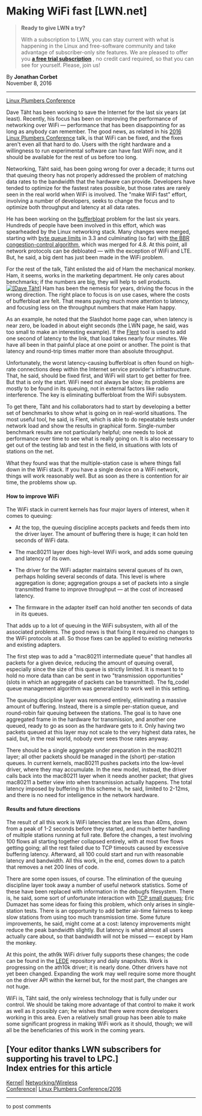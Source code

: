 # Making WiFi fast [LWN.net]

> **Ready to give LWN a try?**
> 
> With a subscription to LWN, you can stay current with what is happening in the Linux and free-software community and take advantage of subscriber-only site features. We are pleased to offer you **[a free trial subscription](https://lwn.net/Promo/nst-trial/claim)** , no credit card required, so that you can see for yourself. Please, join us! 

By **Jonathan Corbet**  
November 8, 2016 

* * *

[Linux Plumbers Conference](/Archives/ConferenceByYear/#2016-Linux_Plumbers_Conference)

Dave Täht has been working to save the Internet for the last six years (at least). Recently, his focus has been on improving the performance of networking over WiFi — performance that has been disappointing for as long as anybody can remember. The good news, as related in his [2016 Linux Plumbers Conference](https://www.linuxplumbersconf.org/2016/) talk, is that WiFi can be fixed, and the fixes aren't even all that hard to do. Users with the right hardware and a willingness to run experimental software can have fast WiFi now, and it should be available for the rest of us before too long. 

Networking, Täht said, has been going wrong for over a decade; it turns out that queuing theory has not properly addressed the problem of matching data rates to the bandwidth that the hardware can provide. Developers have tended to optimize for the fastest rates possible, but those rates are rarely seen in the real world when WiFi is involved. The "make WiFi fast" effort, involving a number of developers, seeks to change the focus and to optimize both throughput and latency at all data rates. 

He has been working on the [bufferbloat](https://www.bufferbloat.net/projects/) problem for the last six years. Hundreds of people have been involved in this effort, which was spearheaded by the Linux networking stack. Many changes were merged, starting with [byte queue limits](/Articles/454390/) in 3.3 and culminating (so far) with [the BBR congestion-control algorithm](/Articles/701165/), which was merged for 4.8. At this point, all network protocols can be debloated — with the exception of WiFi and LTE. But, he said, a big dent has just been made in the WiFi problem. 

For the rest of the talk, Täht enlisted the aid of Ham the mechanical monkey. Ham, it seems, works in the marketing department. He only cares about benchmarks; if the numbers are big, they will help to sell products. [![\[Dave Täht\]](https://static.lwn.net/images/conf/2016/lpc/DaveTaht-sm.jpg)](/Articles/705911/) Ham has been the nemesis for years, driving the focus in the wrong direction. The right place to focus is on use cases, where the costs of bufferbloat are felt. That means paying much more attention to latency, and focusing less on the throughput numbers that make Ham happy. 

As an example, he noted that the Slashdot home page can, when latency is near zero, be loaded in about eight seconds (the LWN page, he said, was too small to make an interesting example). If the [Flent](https://flent.org/) tool is used to add one second of latency to the link, that load takes nearly four minutes. We have all been in that painful place at one point or another. The point is that latency and round-trip times matter more than absolute throughput. 

Unfortunately, the worst latency-causing bufferbloat is often found on high-rate connections deep within the Internet service provider's infrastructure. That, he said, should be fixed first, and WiFi will start to get better for free. But that is only the start. WiFi need not always be slow; its problems are mostly to be found in its queuing, not in external factors like radio interference. The key is eliminating bufferbloat from the WiFi subsystem. 

To get there, Täht and his collaborators had to start by developing a better set of benchmarks to show what is going on in real-world situations. The most useful tool, he said, is Flent, which is able to do repeatable tests under network load and show the results in graphical form. Single-number benchmark results are not particularly helpful; one needs to look at performance over time to see what is really going on. It is also necessary to get out of the testing lab and test in the field, in situations with lots of stations on the net. 

What they found was that the multiple-station case is where things fall down in the WiFi stack. If you have a single device on a WiFi network, things will work reasonably well. But as soon as there is contention for air time, the problems show up. 

#### How to improve WiFi

The WiFi stack in current kernels has four major layers of interest, when it comes to queuing: 

  * At the top, the queuing discipline accepts packets and feeds them into the driver layer. The amount of buffering there is huge; it can hold ten seconds of WiFi data. 

  * The mac80211 layer does high-level WiFi work, and adds some queuing and latency of its own. 

  * The driver for the WiFi adapter maintains several queues of its own, perhaps holding several seconds of data. This level is where aggregation is done; aggregation groups a set of packets into a single transmitted frame to improve throughput — at the cost of increased latency. 

  * The firmware in the adapter itself can hold another ten seconds of data in its queues. 




That adds up to a lot of queuing in the WiFi subsystem, with all of the associated problems. The good news is that fixing it required no changes to the WiFi protocols at all. So those fixes can be applied to existing networks and existing adapters. 

The first step was to add a "mac80211 intermediate queue" that handles all packets for a given device, reducing the amount of queuing overall, especially since the size of this queue is strictly limited. It is meant to to hold no more data than can be sent in two "transmission opportunities" (slots in which an aggregate of packets can be transmitted). The fq_codel queue management algorithm was generalized to work well in this setting. 

The queuing discipline layer was removed entirely, eliminating a massive amount of buffering. Instead, there is a simple per-station queue, and round-robin fair queuing between the stations. The goal is to have one aggregated frame in the hardware for transmission, and another one queued, ready to go as soon as the hardware gets to it. Only having two packets queued at this layer may not scale to the very highest data rates, he said, but, in the real world, nobody ever sees those rates anyway. 

There should be a single aggregate under preparation in the mac80211 layer; all other packets should be managed in the (short) per-station queues. In current kernels, mac80211 pushes packets into the low-level driver, where they may accumulate. In the new model, instead, the driver calls back into the mac80211 layer when it needs another packet; that gives mac80211 a better view into when transmission actually happens. The total latency imposed by buffering in this scheme is, he said, limited to 2-12ms, and there is no need for intelligence in the network hardware. 

#### Results and future directions

The result of all this work is WiFi latencies that are less than 40ms, down from a peak of 1-2 seconds before they started, and much better handling of multiple stations running at full rate. Before the changes, a test involving 100 flows all starting together collapsed entirely, with at most five flows getting going; all the rest failed due to TCP timeouts caused by excessive buffering latency. Afterward, all 100 could start and run with reasonable latency and bandwidth. All this work, in the end, comes down to a patch that removes a net 200 lines of code. 

There are some open issues, of course. The elimination of the queuing discipline layer took away a number of useful network statistics. Some of these have been replaced with information in the debugfs filesystem. There is, he said, some sort of unfortunate interaction with [TCP small queues](/Articles/507065/); Eric Dumazet has some ideas for fixing this problem, which only arises in single-station tests. There is an opportunity to add better air-time fairness to keep slow stations from using too much transmission time. Some future improvements, he said, might come at a cost: latency improvements might reduce the peak bandwidth slightly. But latency is what almost all users actually care about, so that bandwidth will not be missed — except by Ham the monkey. 

At this point, the ath9k WiFi driver fully supports these changes; the code can be found in the [LEDE](https://lede-project.org/) repository and daily snapshots. Work is progressing on the ath10k driver; it is nearly done. Other drivers have not yet been changed. Expanding the work may well require some more thought on the driver API within the kernel but, for the most part, the changes are not huge. 

WiFi is, Täht said, the only wireless technology that is fully under our control. We should be taking more advantage of that control to make it work as well as it possibly can; he wishes that there were more developers working in this area. Even a relatively small group has been able to make some significant progress in making WiFi work as it should, though; we will all be the beneficiaries of this work in the coming years. 

[Your editor thanks LWN subscribers for supporting his travel to LPC.]  
Index entries for this article  
---  
[Kernel](/Kernel/Index)| [Networking/Wireless](/Kernel/Index#Networking-Wireless)  
[Conference](/Archives/ConferenceIndex/)| [Linux Plumbers Conference/2016](/Archives/ConferenceIndex/#Linux_Plumbers_Conference-2016)  
  


* * *

to post comments 

